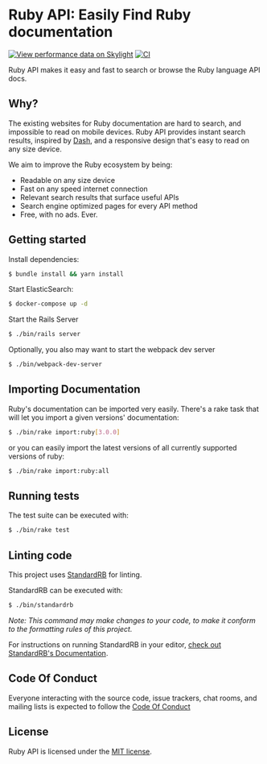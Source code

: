# Ruby API: Easily Find Ruby documentation

[![View performance data on Skylight](https://badges.skylight.io/status/k1noEyWLdXuJ.svg)](https://oss.skylight.io/app/applications/k1noEyWLdXuJ)
[![CI](https://github.com/rubyapi/rubyapi/workflows/CI/badge.svg?branch=master)](https://github.com/rubyapi/rubyapi/actions?query=workflow%3ACI+branch%3Amaster)

Ruby API makes it easy and fast to search or browse the Ruby language API docs.

## Why?

The existing websites for Ruby documentation are hard to search, and impossible to read on mobile devices. Ruby API provides instant search results, inspired by [Dash](http://kapeli.com/dash), and a responsive design that's easy to read on any size device.

We aim to improve the Ruby ecosystem by being:

* Readable on any size device
* Fast on any speed internet connection
* Relevant search results that surface useful APIs
* Search engine optimized pages for every API method
* Free, with no ads. Ever.

## Getting started

Install dependencies:

```sh
$ bundle install && yarn install
```

Start ElasticSearch:

```sh
$ docker-compose up -d
```

Start the Rails Server

```sh
$ ./bin/rails server
```

Optionally, you also may want to start the webpack dev server

```sh
$ ./bin/webpack-dev-server
```

## Importing Documentation

Ruby's documentation can be imported very easily. There's a rake task that will let you import a given versions' documentation:

```sh
$ ./bin/rake import:ruby[3.0.0]
```

or you can easily import the latest versions of all currently supported versions of ruby:

```sh
$ ./bin/rake import:ruby:all
```

## Running tests

The test suite can be executed with:

```sh
$ ./bin/rake test
```

## Linting code

This project uses [StandardRB](https://github.com/testdouble/standard) for linting.

StandardRB can be executed with:

```sh
$ ./bin/standardrb
```

_Note: This command may make changes to your code, to make it conform to the formatting rules of
this project._

For instructions on running StandardRB in your editor, [check out StandardRB's Documentation](https://github.com/testdouble/standard#how-do-i-run-standard-in-my-editor).

## Code Of Conduct

Everyone interacting with the source code, issue trackers, chat rooms, and mailing lists is expected to follow the [Code Of Conduct](https://github.com/rubyapi/rubyapi/blob/master/CODE_OF_CONDUCT.md)

## License

Ruby API is licensed under the [MIT license](https://github.com/rubyapi/rubyapi/blob/master/LICENSE.md).
